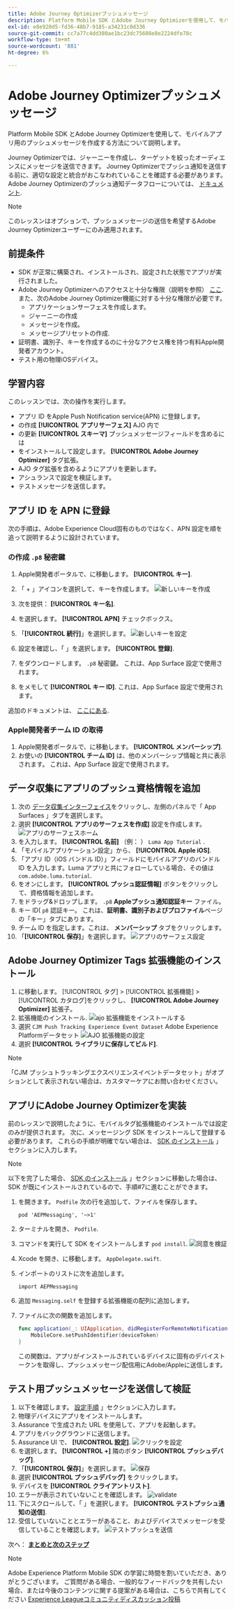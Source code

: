 ```yaml
---
title: Adobe Journey Optimizerプッシュメッセージ
description: Platform Mobile SDK とAdobe Journey Optimizerを使用して、モバイルアプリへのプッシュメッセージを作成する方法について説明します。
exl-id: e8e920d5-fd36-48b7-9185-a34231c0d336
source-git-commit: cc7a77c4dd380ae1bc23dc75608e8e2224dfe78c
workflow-type: tm+mt
source-wordcount: '881'
ht-degree: 6%

---
```


# Adobe Journey Optimizerプッシュメッセージ

Platform Mobile SDK とAdobe Journey Optimizerを使用して、モバイルアプリ用のプッシュメッセージを作成する方法について説明します。

Journey Optimizerでは、ジャーニーを作成し、ターゲットを絞ったオーディエンスにメッセージを送信できます。 Journey Optimizerでプッシュ通知を送信する前に、適切な設定と統合がおこなわれていることを確認する必要があります。 Adobe Journey Optimizerのプッシュ通知データフローについては、 [ドキュメント](https://experienceleague.adobe.com/docs/journey-optimizer/using/configuration/configuration-message/push-config/push-gs.html).

>[!NOTE]
>
>このレッスンはオプションで、プッシュメッセージの送信を希望するAdobe Journey Optimizerユーザーにのみ適用されます。


## 前提条件

* SDK が正常に構築され、インストールされ、設定された状態でアプリが実行されました。
* Adobe Journey Optimizerへのアクセスと十分な権限（説明を参照） [ここ](https://experienceleague.adobe.com/docs/journey-optimizer/using/configuration/configuration-message/push-config/push-configuration.html?lang=en). また、次のAdobe Journey Optimizer機能に対する十分な権限が必要です。
   * アプリケーションサーフェスを作成します。
   * ジャーニーの作成
   * メッセージを作成。
   * メッセージプリセットの作成.
* 証明書、識別子、キーを作成するのに十分なアクセス権を持つ有料Apple開発者アカウント。
* テスト用の物理iOSデバイス。

## 学習内容

このレッスンでは、次の操作を実行します。

* アプリ ID をApple Push Notification service(APN) に登録します。
* の作成 **[!UICONTROL アプリサーフェス]** AJO 内で
* の更新 **[!UICONTROL スキーマ]** プッシュメッセージフィールドを含めるには
* をインストールして設定します。 **[!UICONTROL Adobe Journey Optimizer]** タグ拡張。
* AJO タグ拡張を含めるようにアプリを更新します。
* アシュランスで設定を検証します。
* テストメッセージを送信します。


## アプリ ID を APN に登録

次の手順は、Adobe Experience Cloud固有のものではなく、APN 設定を順を追って説明するように設計されています。

### の作成 `.p8` 秘密鍵

1. Apple開発者ポータルで、に移動します。 **[!UICONTROL キー]**.
1. 「 + 」アイコンを選択して、キーを作成します。
   ![新しいキーを作成](assets/mobile-push-apple-dev-new-key.png)

1. 次を提供： **[!UICONTROL キー名]**.
1. を選択します。 **[!UICONTROL APN]** チェックボックス。
1. 「**[!UICONTROL 続行]**」を選択します。
   ![新しいキーを設定](assets/mobile-push-apple-dev-config-key.png)
1. 設定を確認し、「 」を選択します。 **[!UICONTROL 登録]**.
1. をダウンロードします。 `.p8` 秘密鍵。 これは、App Surface 設定で使用されます。
1. をメモして **[!UICONTROL キー ID]**. これは、App Surface 設定で使用されます。

追加のドキュメントは、 [ここにある](https://help.apple.com/developer-account/#/devcdfbb56a3).

### Apple開発者チーム ID の取得

1. Apple開発者ポータルで、に移動します。 **[!UICONTROL メンバーシップ]**.
1. お使いの **[!UICONTROL チーム ID]** は、他のメンバーシップ情報と共に表示されます。 これは、App Surface 設定で使用されます。

## データ収集にアプリのプッシュ資格情報を追加

1. 次の [データ収集インターフェイス](https://experience.adobe.com/data-collection/)をクリックし、左側のパネルで「 App Surfaces 」タブを選択します。
1. 選択 **[!UICONTROL アプリのサーフェスを作成]** 設定を作成します。
   ![アプリのサーフェスホーム](assets/mobile-push-app-surface.png)
1. を入力します。 **[!UICONTROL 名前]** （例： ） `Luma App Tutorial`  .
1. 「モバイルアプリケーション設定」から、 **[!UICONTROL Apple iOS]**.
1. 「アプリ ID（iOS バンドル ID）」フィールドにモバイルアプリのバンドル ID を入力します。Luma アプリと共にフォローしている場合、その値は `com.adobe.luma.tutorial`.
1. をオンにします。 **[!UICONTROL プッシュ認証情報]** ボタンをクリックして、資格情報を追加します。
1. をドラッグ&amp;ドロップします。 `.p8` **Appleプッシュ通知認証キー** ファイル。
1. キー ID( `p8` 認証キー。 これは、**証明書、識別子およびプロファイル**&#x200B;ページの「キー」タブにあります。
1. チーム ID を指定します。これは、 **メンバーシップ** タブをクリックします。
1. 「**[!UICONTROL 保存]**」を選択します。
   ![アプリのサーフェス設定](assets/mobile-push-app-surface-config.png)

## Adobe Journey Optimizer Tags 拡張機能のインストール

1. に移動します。 [!UICONTROL タグ] > [!UICONTROL 拡張機能] > [!UICONTROL カタログ]をクリックし、 **[!UICONTROL Adobe Journey Optimizer]** 拡張子。
1. 拡張機能のインストール.
   ![ajo 拡張機能をインストールする](assets/mobile-push-tags-install.png)
1. 選択 `CJM Push Tracking Experience Event Dataset` Adobe Experience Platformデータセット
   ![AJO 拡張機能の設定](assets/mobile-push-tags-ajo.png)
1. 選択 **[!UICONTROL ライブラリに保存してビルド]**.

>[!NOTE]
>「CJM プッシュトラッキングエクスペリエンスイベントデータセット」がオプションとして表示されない場合は、カスタマーケアにお問い合わせください。

## アプリにAdobe Journey Optimizerを実装

前のレッスンで説明したように、モバイルタグ拡張機能のインストールでは設定のみが提供されます。 次に、メッセージング SDK をインストールして登録する必要があります。 これらの手順が明確でない場合は、 [SDK のインストール](install-sdks.md) 」セクションに入力します。

>[!NOTE]
>
>以下を完了した場合、 [SDK のインストール](install-sdks.md) 」セクションに移動した場合は、SDK が既にインストールされているので、手順#7に進むことができます。

1. を開きます。 `Podfile` 次の行を追加して、ファイルを保存します。

   `pod 'AEPMessaging', '~>1'`
1. ターミナルを開き、 `Podfile`.
1. コマンドを実行して SDK をインストールします `pod install`.
   ![同意を検証](assets/mobile-push-terminal-install.png)
1. Xcode を開き、に移動します。 `AppDelegate.swift`.
1. インポートのリストに次を追加します。

   `import AEPMessaging`
1. 追加 `Messaging.self` を登録する拡張機能の配列に追加します。
1. ファイルに次の関数を追加します。

   ```swift
   func application(_: UIApplication, didRegisterForRemoteNotificationsWithDeviceToken deviceToken: Data) {
       MobileCore.setPushIdentifier(deviceToken)
   }
   ```

   この関数は、アプリがインストールされているデバイスに固有のデバイストークンを取得し、プッシュメッセージ配信用にAdobe/Appleに送信します。

## テスト用プッシュメッセージを送信して検証

1. 以下を確認します。 [設定手順](assurance.md) 」セクションに入力します。
1. 物理デバイスにアプリをインストールします。
1. Assurance で生成された URL を使用して、アプリを起動します。
1. アプリをバックグラウンドに送信します。
1. Assurance UI で、 **[!UICONTROL 設定]**.
   ![クリックを設定](assets/mobile-push-validate-config.png)
1. を選択します。 **[!UICONTROL +]** 隣のボタン **[!UICONTROL プッシュデバッグ]**.
1. 「**[!UICONTROL 保存]**」を選択します。
   ![保存](assets/mobile-push-validate-save.png)
1. 選択 **[!UICONTROL プッシュデバッグ]** をクリックします。
1. デバイスを **[!UICONTROL クライアントリスト]**.
1. エラーが表示されていないことを確認します。
   ![validate](assets/mobile-push-validate-confirm.png)
1. 下にスクロールして、「 」を選択します。 **[!UICONTROL テストプッシュ通知の送信]**.
1. 受信していないこととエラーがあること、およびデバイスでメッセージを受信していることを確認します。
   ![テストプッシュを送信](assets/mobile-push-validate-send-test.png)

次へ： **[まとめと次のステップ](conclusion.md)**

>[!NOTE]
>
>Adobe Experience Platform Mobile SDK の学習に時間を割いていただき、ありがとうございます。 ご質問がある場合、一般的なフィードバックを共有したい場合、または今後のコンテンツに関する提案がある場合は、こちらで共有してください [Experience Leagueコミュニティディスカッション投稿](https://experienceleaguecommunities.adobe.com/t5/adobe-experience-platform-launch/tutorial-discussion-implement-adobe-experience-cloud-in-mobile/td-p/443796)